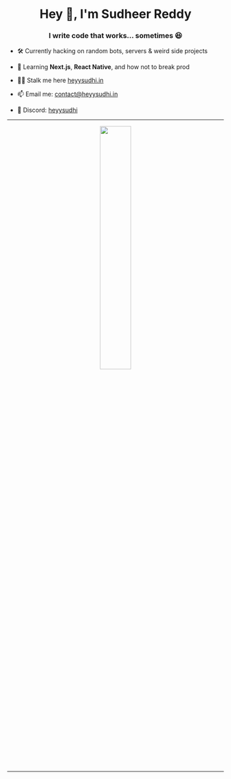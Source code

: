 <h1 align="center">Hey 👋, I'm Sudheer Reddy</h1>
<h3 align="center">I write code that works... sometimes 😆</h3>

- 🛠️ Currently hacking on random bots, servers & weird side projects  
- 🌱 Learning **Next.js**, **React Native**, and how not to break prod  
- 🕵️‍♂️ Stalk me here [heyysudhi.in](https://heyysudhi.in)

- 📫 Email me: [contact@heyysudhi.in](mailto:contact@heyysudhi.in)  
- 💬 Discord: [heyysudhi](https://discord.com/users/781882376790736937)

---

<p align="center">
  <a href="https://discord.com/users/781882376790736937">
    <img width="38%" src="https://discord.c99.nl/widget/theme-3/781882376790736937.png" />
  </a>
</p>

---
